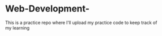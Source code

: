 # Web-Development-
This is a practice repo where I'll upload my practice code to keep track of my learning
